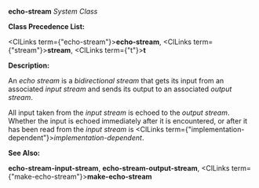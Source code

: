 **echo-stream** *System Class* 



**Class Precedence List:** 



<ClLinks  term={"echo-stream"}><b>echo-stream</b></ClLinks>, <ClLinks  term={"stream"}><b>stream</b></ClLinks>, <ClLinks  term={"t"}><b>t</b></ClLinks> 



**Description:** 



An *echo stream* is a *bidirectional stream* that gets its input from an associated *input stream* and sends its output to an associated *output stream*. 



All input taken from the *input stream* is echoed to the *output stream*. Whether the input is echoed immediately after it is encountered, or after it has been read from the *input stream* is <ClLinks  term={"implementation-dependent"}><i>implementation-dependent</i></ClLinks>. 



**See Also:** 



**echo-stream-input-stream**, **echo-stream-output-stream**, <ClLinks  term={"make-echo-stream"}><b>make-echo-stream</b></ClLinks> 



